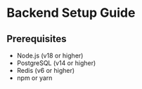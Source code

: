# Backend Setup Guide

## Prerequisites
- Node.js (v18 or higher)
- PostgreSQL (v14 or higher)
- Redis (v6 or higher)
- npm or yarn

